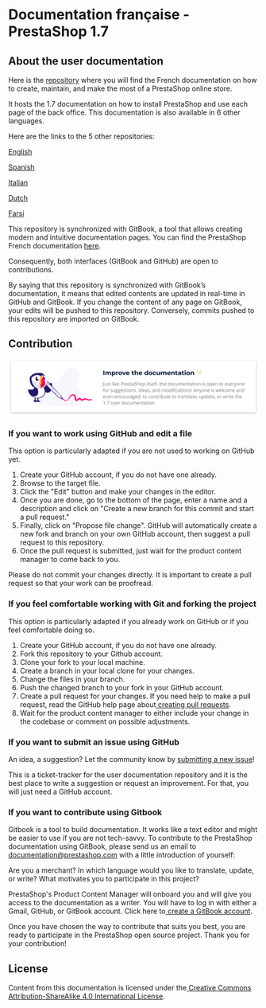 # Documentation française - PrestaShop 1.7

## About the user documentation

Here is the [repository](https://github.com/PrestaShop/user-documentation-fr) where you will find the French documentation on how to create, maintain, and make the most of a PrestaShop online store.

It hosts the 1.7 documentation on how to install PrestaShop and use each page of the back office. This documentation is also available in 6 other languages.

Here are the links to the 5 other repositories:

[English](https://github.com/PrestaShop/user-documentation-en)

[Spanish](https://github.com/PrestaShop/user-documentation-es)

[Italian](https://github.com/PrestaShop/user-documentation-it)

[Dutch](https://github.com/PrestaShop/user-documentation-nl)

[Farsi](https://github.com/PrestaShop/user-documentation-fa)

This repository is synchronized with GitBook, a tool that allows creating modern and intuitive documentation pages. You can find the PrestaShop French documentation [here](https://prestashop.gitbook.io/documentation-en-francais-pour-prestashop-1-7/).

Consequently, both interfaces \(GitBook and GitHub\) are open to contributions.

By saying that this repository is synchronized with GitBook’s documentation, it means that edited contents are updated in real-time in GitHub and GitBook. If you change the content of any page on GitBook, your edits will be pushed to this repository. Conversely, commits pushed to this repository are imported on GitBook.

## ‌Contribution

![](.gitbook/assets/improve-the-documentation-1-.png)

### If you want to work using GitHub and edit a file

This option is particularly adapted if you are not used to working on GitHub yet.

1. Create your GitHub account, if you do not have one already.
2. Browse to the target file.
3. Click the "Edit" button and make your changes in the editor.‌
4. Once you are done, go to the bottom of the page, enter a name and a description and click on "Create a new branch for this commit and start a pull request."
5. Finally, click on "Propose file change". GitHub will automatically create a new fork and branch on your own GitHub account, then suggest a pull request to this repository.  
6. Once the pull request is submitted, just wait for the product content manager to come back to you.

Please do not commit your changes directly. It is important to create a pull request so that your work can be proofread.

### If you feel comfortable working with Git and forking the project

This option is particularly adapted if you already work on GitHub or if you feel comfortable doing so.

1. Create your GitHub account, if you do not have one already.
2. Fork this repository to your Github account.
3. Clone your fork to your local machine.
4. Create a branch in your local clone for your changes.
5. Change the files in your branch.
6. Push the changed branch to your fork in your GitHub account.
7. Create a pull request for your changes. If you need help to make a pull request, read the GitHub help page about[ creating pull requests](https://docs.github.com/en/github/collaborating-with-issues-and-pull-requests/creating-a-pull-request).
8. Wait for the product content manager to either include your change in the codebase or comment on possible adjustments.

### If you want to submit an issue using GitHub

An idea, a suggestion? Let the community know by [submitting a new issue](https://github.com/PrestaShop/user-documentation-fr/issues)!

This is a ticket-tracker for the user documentation repository and it is the best place to write a suggestion or request an improvement. For that, you will just need a GitHub account.

### If you want to contribute using Gitbook

‌Gitbook is a tool to build documentation. It works like a text editor and might be easier to use if you are not tech-savvy. To contribute to the PrestaShop documentation using GitBook, please send us an email to documentation@prestashop.com with a little introduction of yourself:

Are you a merchant? In which language would you like to translate, update, or write? What motivates you to participate in this project?

PrestaShop's Product Content Manager will onboard you and will give you access to the documentation as a writer. You will have to log in with either a Gmail, GitHub, or GitBook account. Click here to[ create a GitBook account](https://app.gitbook.com/join).

Once you have chosen the way to contribute that suits you best, you are ready to participate in the PrestaShop open source project. Thank you for your contribution!

## License

Content from this documentation is licensed under the[ Creative Commons Attribution-ShareAlike 4.0 International License](https://creativecommons.org/licenses/by-sa/4.0/).

